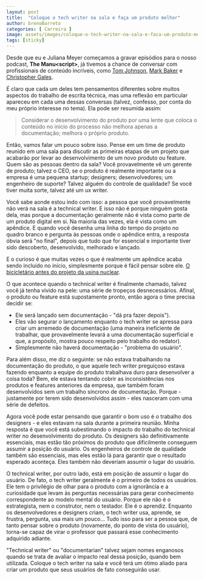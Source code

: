```yaml
---
layout: post
title:  "Coloque o tech writer na sala e faça um produto melhor"
author: brenoBarreto
categories: [ Carreira ]
image: assets/images/coloque-o-tech-writer-na-sala-e-faca-um-produto-melhor.jpg
tags: [sticky]
---
```


Desde que eu e Juliana Meyer começamos a gravar episódios para o nosso podcast, **The Manu&lt;script>**, já tivemos a chance de conversar com profissionais de conteúdo incríveis, como [Tom Johnson](https://idratherbewriting.com/aboutme/), [Mark Baker](https://everypageispageone.com/about/) e [Christopher Gales](https://www.splunk.com/en_us/blog/author/cgales.html).

É claro que cada um deles tem pensamentos diferentes sobre muitos aspectos do trabalho de escrita técnica, mas uma reflexão em particular apareceu em cada uma dessas conversas (talvez, confesso, por conta do meu próprio interesse no tema). Ela pode ser resumida assim:

> Considerar o desenvolvimento do produto por uma lente que coloca o conteúdo no início do processo não melhora apenas a documentação; melhora o próprio produto.

Então, vamos falar um pouco sobre isso. Pense em um time de produto reunido em uma sala para discutir as primeiras etapas de um projeto que acabarão por levar ao desenvolvimento de um novo produto ou feature. Quem são as pessoas dentro da sala? Você provavelmente vê um gerente de produto; talvez o CEO, se o produto é realmente importante ou a empresa é uma pequena startup; designers; desenvolvedores; um engenheiro de suporte? Talvez alguém do controle de qualidade? Se você tiver muita sorte, talvez até um ux writer.

Você sabe aonde estou indo com isso: a pessoa que você provavelmente não verá na sala é a technical writer. E isso não é porque ninguém gosta dela, mas porque a documentação geralmente não é vista como parte de um produto digital em si. Na maioria das vezes, ela é vista como um apêndice. E quando você desenha uma linha do tempo do projeto no quadro branco e pergunta às pessoas onde o apêndice entra, a resposta óbvia será "no final", depois que tudo que for essencial e importante tiver sido descoberto, desenvolvido, melhorado e lançado.

E o curioso é que muitas vezes o que é realmente um apêndice acaba sendo incluído no início, simplesmente porque é fácil pensar sobre ele. [O bicicletário antes do projeto da usina nuclear](https://en.wikipedia.org/wiki/Law_of_triviality).

O que acontece quando o technical writer é finalmente chamado, talvez você já tenha vivido na pele: uma série de tropeços desnecessários. Afinal, o produto ou feature está supostamente pronto, então agora o time precisa decidir se:

- Ele será lançado sem documentação - "dá pra fazer depois").
- Eles vão segurar o lançamento enquanto o tech writer se apressa para criar um arremedo de documentação (uma maneira ineficiente de trabalhar, que provavelmente levará a uma documentação superficial e que, a propósito, mostra pouco respeito pelo trabalho do redator).
- Simplesmente não haverá documentação - "problema do usuário".

Para além disso, me diz o seguinte: se não estava trabalhando na documentação do produto, o que aquele tech writer preguiçoso estava fazendo enquanto a equipe do produto trabalhava duro para desenvolver a coisa toda? Bem, ele estava tentando cobrir as inconsistências nos produtos e features anteriores da empresa, que também foram desenvolvidos sem um trabalho síncrono de documentação. Porque - justamente por terem sido desenvolvidos assim - eles nasceram com uma série de defeitos.

Agora você pode estar pensando que garantir o bom uso é o trabalho dos designers - e eles estavam na sala durante a primeira reunião. Minha resposta é que você está subestimando o impacto do trabalho do technical writer no desenvolvimento do produto. Os designers são definitivamente essenciais, mas estão tão próximos do produto que dificilmente conseguem assumir a posição do usuário. Os engenheiros de controle de qualidade também são essenciais, mas eles estão lá para garantir que o resultado esperado aconteça. Eles também não deveriam assumir o lugar do usuário.

O technical writer, por outro lado, está em posição de assumir o lugar do usuário. De fato, o tech writer geralmente é o primeiro de todos os usuários. Ele tem o privilégio de olhar para o produto com a ignorância e a curiosidade que levam às perguntas necessárias para gerar conhecimento correspondente ao modelo mental do usuário. Porque ele não é o estrategista, nem o construtor, nem o testador. Ele é o aprendiz. Enquanto os desenvolvedores e designers criam, o tech writer usa, aprende, se frustra, pergunta, usa mais um pouco... Tudo isso para ser a pessoa que, de tanto pensar sobre o produto (novamente, do ponto de vista do usuário), torna-se capaz de virar o professor que passará esse conhecimento adquirido adiante.

"Technical writer" ou "documentarian" talvez sejam nomes enganosos quando se trata de avaliar o impacto real dessa posição, quando bem utilizada. Coloque o tech writer na sala e você terá um ótimo aliado para criar um produto que seus usuários de fato conseguirão usar.